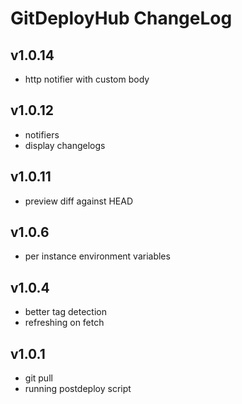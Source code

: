 # GitDeployHub ChangeLog 

## v1.0.14

- http notifier with custom body

## v1.0.12

- notifiers
- display changelogs

## v1.0.11

- preview diff against HEAD

## v1.0.6

- per instance environment variables

## v1.0.4

- better tag detection
- refreshing on fetch

## v1.0.1

- git pull
- running postdeploy script
 